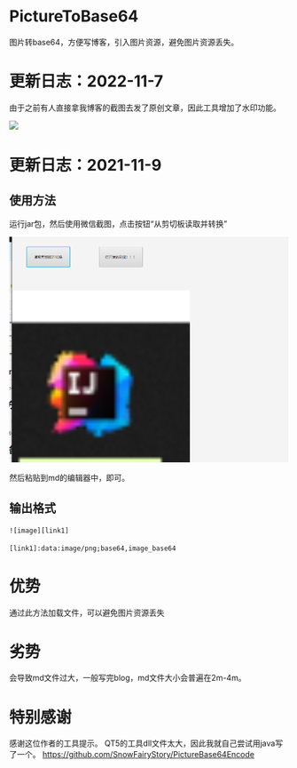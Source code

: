 # PictureToBase64
图片转base64，方便写博客，引入图片资源，避免图片资源丢失。

# 更新日志：2022-11-7
由于之前有人直接拿我博客的截图去发了原创文章，因此工具增加了水印功能。

<img src="https://github.dev/jdr2021/PictureToBase64/blob/PictureToBase64V2/1667804430181.jpg">

# 更新日志：2021-11-9
## 使用方法
运行jar包，然后使用微信截图，点击按钮“从剪切板读取并转换”

<img src="https://github.com/jdr2021/PictureToBase64/blob/master/1662912535585.jpg">

然后粘贴到md的编辑器中，即可。

## 输出格式
```
![image][link1]

[link1]:data:image/png;base64,image_base64
```

# 优势
通过此方法加载文件，可以避免图片资源丢失

# 劣势
会导致md文件过大，一般写完blog，md文件大小会普遍在2m-4m。



# 特别感谢
感谢这位作者的工具提示。
QT5的工具dll文件太大，因此我就自己尝试用java写了一个。
https://github.com/SnowFairyStory/PictureBase64Encode


